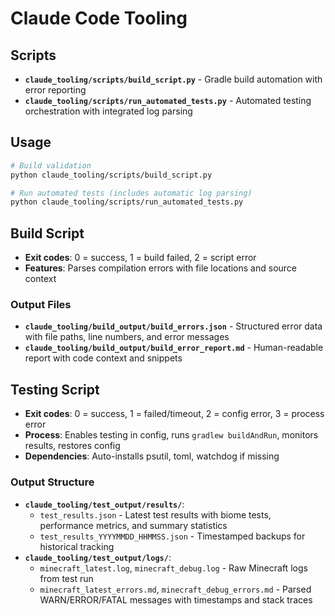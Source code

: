 # Claude Code Tooling

## Scripts

- **`claude_tooling/scripts/build_script.py`** - Gradle build automation with error reporting
- **`claude_tooling/scripts/run_automated_tests.py`** - Automated testing orchestration with integrated log parsing

## Usage

```bash
# Build validation
python claude_tooling/scripts/build_script.py

# Run automated tests (includes automatic log parsing)
python claude_tooling/scripts/run_automated_tests.py
```

## Build Script

- **Exit codes**: 0 = success, 1 = build failed, 2 = script error
- **Features**: Parses compilation errors with file locations and source context

### Output Files
- **`claude_tooling/build_output/build_errors.json`** - Structured error data with file paths, line numbers, and error messages
- **`claude_tooling/build_output/build_error_report.md`** - Human-readable report with code context and snippets

## Testing Script

- **Exit codes**: 0 = success, 1 = failed/timeout, 2 = config error, 3 = process error
- **Process**: Enables testing in config, runs `gradlew buildAndRun`, monitors results, restores config
- **Dependencies**: Auto-installs psutil, toml, watchdog if missing

### Output Structure
- **`claude_tooling/test_output/results/`**:
  - `test_results.json` - Latest test results with biome tests, performance metrics, and summary statistics
  - `test_results_YYYYMMDD_HHMMSS.json` - Timestamped backups for historical tracking
- **`claude_tooling/test_output/logs/`**:
  - `minecraft_latest.log`, `minecraft_debug.log` - Raw Minecraft logs from test run
  - `minecraft_latest_errors.md`, `minecraft_debug_errors.md` - Parsed WARN/ERROR/FATAL messages with timestamps and stack traces